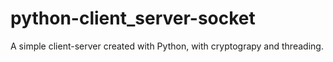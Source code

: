 # python-client_server-socket
A simple client-server created with Python, with cryptograpy and threading.
